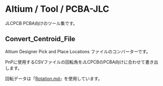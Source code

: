 # Altium / Tool / PCBA-JLC

JLCPCB PCBA向けのツール集です。


## Convert_Centroid_File

Altium Designer Pick and Place Locations ファイルのコンバーターです。

PnPに使用するCSVファイルの回転角をJLCPCBのPCBA向けに合わせて書き出します。

回転データは「[Rotation.md](Rotation.md)」を使用しています。





